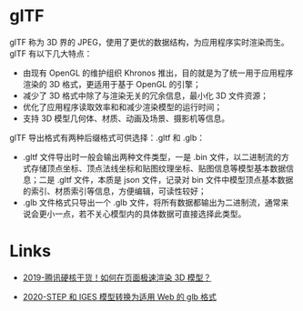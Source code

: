 # gITF

glTF 称为 3D 界的 JPEG，使用了更优的数据结构，为应用程序实时渲染而生。glTF 有以下几大特点：

- 由现有 OpenGL 的维护组织 Khronos 推出，目的就是为了统一用于应用程序渲染的 3D 格式，更适用于基于 OpenGL 的引擎；
- 减少了 3D 格式中除了与渲染无关的冗余信息，最小化 3D 文件资源；
- 优化了应用程序读取效率和和减少渲染模型的运行时间；
- 支持 3D 模型几何体、材质、动画及场景、摄影机等信息。

glTF 导出格式有两种后缀格式可供选择：.gltf 和 .glb：

- .gltf 文件导出时一般会输出两种文件类型，一是 .bin 文件，以二进制流的方式存储顶点坐标、顶点法线坐标和贴图纹理坐标、贴图信息等模型基本数据信息；二是 .gltf 文件，本质是 json 文件，记录对 bin 文件中模型顶点基本数据的索引、材质索引等信息，方便编辑，可读性较好；
- .glb 文件格式只导出一个 .glb 文件，将所有数据都输出为二进制流，通常来说会更小一点，若不关心模型内的具体数据可直接选择此类型。

# Links

- [2019-腾讯硬核干货！如何在页面极速渲染 3D 模型？](https://www.uisdc.com/optimizing-3d-model)

- [2020-STEP 和 IGES 模型转换为适用 Web 的 glb 格式](https://blog.wj2015.com/2020/03/08/step%e5%92%8ciges%e6%a8%a1%e5%9e%8b%e8%bd%ac%e6%8d%a2%e4%b8%ba%e9%80%82%e7%94%a8web%e7%9a%84glb%e6%a0%bc%e5%bc%8f/)
